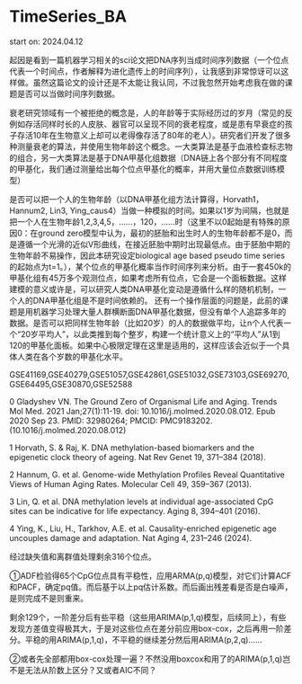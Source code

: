 # TimeSeries_BA
start on: 2024.04.12

起因是看到一篇机器学习相关的sci论文把DNA序列当成时间序列数据（一个位点代表一个时间点，作者解释为进化遗传上的时间序列），让我感到非常惊讶可以这样做。虽然这篇论文的设计还是不太能让我认同，不过我忽然开始考虑我在做的课题是否可以当做时间序列数据。

衰老研究领域有一个被拒绝的概念是，人的年龄等于实际经历过的岁月（常见的反例如存活同样时长的人皮肤、器官可以呈现不同的衰老程度，或是患有早衰症的孩子存活10年在生物意义上却可以老得像存活了80年的老人）。研究者们开发了很多种测量衰老的算法，并使用生物年龄这个概念。一大类算法是基于血液检查标志物的组合，另一大类算法是基于DNA甲基化组数据（DNA链上各个部分有不同程度的甲基化，我们通过测量给出每个位点甲基化的概率，并用大量位点数据训练模型）

是否可以把一个人的生物年龄（以DNA甲基化组方法计算得，Horvath1，Hannum2, Lin3, Ying_caus4）当做一种模拟的时间。如果以1岁为间隔，也就是把一个人在生物年龄1,2,3,4,5，……，120，……时（这里不以0起始是有特殊的原因0：在ground zero模型中认为，最初的胚胎和出生时人的生物年龄都不是0，而是遵循一个光滑的近似V形曲线，在接近胚胎中期时出现最低点。由于胚胎中期的生物年龄不易操作，因此本研究设定biological age based pseudo time series的起始点为t=1。），某个位点的甲基化概率当作时间序列来分析。由于一套450k的甲基化组有45万多个观测位点，如果考虑所有位点，它会是一个面板数据。这样建模的意义或许是，可以研究人类DNA甲基化变动是遵循什么样的随机机制，一个人的DNA甲基化组是不是时间依赖的。
还有一个操作层面的问题是，此前的课题是用机器学习处理大量人群横断面DNA甲基化数据，但没有单个人追踪多年的数据。是否可以把同样生物年龄（比如20岁）的人的数据做平均，让n个人代表一个“20岁平均人”，以此类推到每个整岁，构建一个统计意义上的“平均人”从1到120的甲基化面板。如果中心极限定理在这里是适用的，这样应该会近似于一个具体人类在各个岁数的甲基化水平。

GSE41169,GSE40279,GSE51057,GSE42861,GSE51032,GSE73103,GSE69270,GSE64495,GSE30870,GSE52588

0 Gladyshev VN. The Ground Zero of Organismal Life and Aging. Trends Mol Med. 2021 Jan;27(1):11-19. doi: 10.1016/j.molmed.2020.08.012. Epub 2020 Sep 23. PMID: 32980264; PMCID: PMC9183202.(10.1016/j.molmed.2020.08.012)

1 Horvath, S. & Raj, K. DNA methylation-based biomarkers and the epigenetic clock theory of ageing. Nat Rev Genet 19, 371–384 (2018).

2 Hannum, G. et al. Genome-wide Methylation Profiles Reveal Quantitative Views of Human Aging Rates. Molecular Cell 49, 359–367 (2013).

3 Lin, Q. et al. DNA methylation levels at individual age-associated CpG sites can be indicative for life expectancy. Aging 8, 394–401 (2016).

4 Ying, K., Liu, H., Tarkhov, A.E. et al. Causality-enriched epigenetic age uncouples damage and adaptation. Nat Aging 4, 231–246 (2024).


经过缺失值和离群值处理剩余316个位点。

①ADF检验得65个CpG位点具有平稳性，应用ARMA(p,q)模型，对它们计算ACF和PACF，确定pq值。而后基于以上pq估计系数。而后画出残差看是否是白噪声，是则完成不是则重来。

剩余129个，一阶差分后有些平稳（这些用ARIMA(p,1,q)模型，后续同上），有些发现方差值变得极其大，于是对这些位点在差分前应用box-cox，之后再用一阶差分。平稳的用ARIMA(p,1,q)，不平稳的继续差分然后用ARIMA(p,2,q)……

②或者先全部都用box-cox处理一遍？不然没用boxcox和用了的ARIMA(p,1,q)岂不是无法从阶数上区分？又或者AIC不同？
